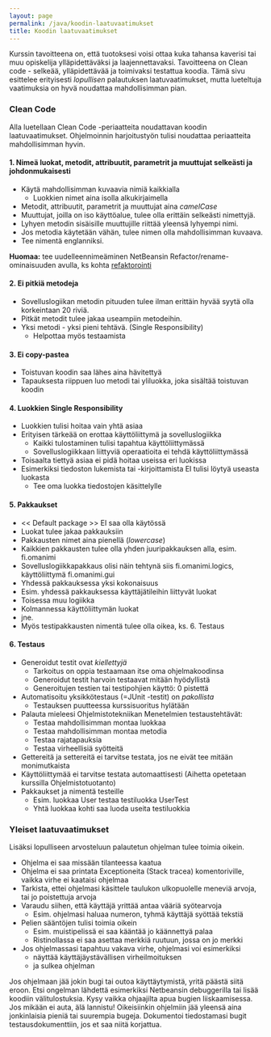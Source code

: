 ```yaml
---
layout: page
permalink: /java/koodin-laatuvaatimukset
title: Koodin laatuvaatimukset
---
```


Kurssin tavoitteena on, että tuotoksesi voisi ottaa kuka tahansa kaverisi tai muu opiskelija ylläpidettäväksi ja laajennettavaksi. Tavoitteena on Clean code - selkeää, ylläpidettävää ja toimivaksi testattua koodia. Tämä sivu esittelee erityisesti *lopullisen* palautuksen laatuvaatimukset, mutta lueteltuja vaatimuksia on hyvä noudattaa mahdollisimman pian.

### Clean Code

Alla luetellaan Clean Code -periaatteita noudattavan koodin laatuvaatimukset. Ohjelmoinnin harjoitustyön tulisi noudattaa periaatteita mahdollisimman hyvin.

#### 1. Nimeä luokat, metodit, attribuutit, parametrit ja  muuttujat selkeästi ja johdonmukaisesti
* Käytä mahdollisimman kuvaavia nimiä kaikkialla 
  * Luokkien nimet aina isolla alkukirjaimella
* Metodit, attribuutit, parametrit ja muuttujat aina _camelCase_
* Muuttujat, joilla on iso käyttöalue, tulee olla erittäin selkeästi nimettyjä. 
* Lyhyen metodin sisäisille muuttujille riittää yleensä lyhyempi nimi. 
* Jos metodia käytetään vähän, tulee nimen olla mahdollisimman kuvaava. 
* Tee nimentä englanniksi.

**Huomaa:** tee uudelleennimeäminen NetBeansin Refactor/rename-ominaisuuden avulla, ks kohta [refaktorointi](https://www.cs.helsinki.fi/node/61563)

####  2. Ei pitkiä metodeja
* Sovelluslogiikan metodin pituuden tulee ilman erittäin hyvää syytä olla korkeintaan 20 riviä.
* Pitkät metodit tulee jakaa useampiin metodeihin. 
* Yksi metodi - yksi pieni tehtävä. (Single Responsibility)
  * Helpottaa myös testaamista

#### 3. Ei copy-pastea

* Toistuvan koodin saa lähes aina hävitettyä
* Tapauksesta riippuen luo metodi tai yliluokka, joka sisältää toistuvan koodin

#### 4. Luokkien Single Responsibility

- Luokkien tulisi hoitaa vain yhtä asiaa
- Erityisen tärkeää on erottaa käyttöliittymä ja sovelluslogiikka
  - Kaikki tulostaminen tulisi tapahtua käyttöliittymässä
  - Sovelluslogiikkaan liittyviä operaatioita ei tehdä käyttöliittymässä
- Toisaalta tiettyä asiaa ei pidä hoitaa useissa eri luokissa
- Esimerkiksi tiedoston lukemista tai -kirjoittamista EI tulisi löytyä useasta luokasta
  - Tee oma luokka tiedostojen käsittelylle

#### 5. Pakkaukset

* << Default package >> EI saa olla käytössä
* Luokat tulee jakaa pakkauksiin
* Pakkausten nimet aina pienellä (_lowercase_)
* Kaikkien pakkausten tulee olla yhden juuripakkauksen alla, esim. fi.omanimi
 * Sovelluslogiikkapakkaus olisi näin tehtynä siis fi.omanimi.logics, käyttöliittymä fi.omanimi.gui
* Yhdessä pakkauksessa yksi kokonaisuus
 * Esim. yhdessä pakkauksessa käyttäjätileihin liittyvät luokat
 * Toisessa muu logiikka
 * Kolmannessa käyttöliittymän luokat
 * jne.
* Myös testipakkausten nimentä tulee olla oikea, ks. 6. Testaus

#### 6. Testaus
* Generoidut testit ovat *kiellettyjä*
  * Tarkoitus on oppia testaamaan itse oma ohjelmakoodinsa
  * Generoidut testit harvoin testaavat mitään hyödyllistä
  * Generoitujen testien tai testipohjien käyttö: 0 pistettä
* Automatisoitu yksikkötestaus (=JUnit -testit) on *pakollista*
  * Testauksen puutteessa kurssisuoritus hylätään
* Palauta mieleesi Ohjelmistotekniikan Menetelmien testaustehtävät:
  * Testaa mahdollisimman montaa luokkaa
  * Testaa mahdollisimman montaa metodia
  * Testaa rajatapauksia
  * Testaa virheellisiä syötteitä
* Gettereitä ja settereitä ei tarvitse testata, jos ne eivät tee mitään monimutkaista
* Käyttöliittymää ei tarvitse testata automaattisesti (Aihetta opetetaan kurssilla Ohjelmistotuotanto)
* Pakkaukset ja nimentä testeille
  * Esim. luokkaa User testaa testiluokka UserTest
  * Yhtä luokkaa kohti saa luoda useita testiluokkia

### Yleiset laatuvaatimukset

Lisäksi lopulliseen arvosteluun palautetun ohjelman tulee toimia oikein. 

* Ohjelma ei saa missään tilanteessa kaatua
* Ohjelma ei saa printata Exceptioneita (Stack tracea) komentoriville, vaikka virhe ei kaataisi ohjelmaa
* Tarkista, ettei ohjelmasi käsittele taulukon ulkopuolelle meneviä arvoja, tai jo poistettuja arvoja
* Varaudu siihen, että käyttäjä yrittää antaa vääriä syötearvoja
  * Esim. ohjelmasi haluaa numeron, tyhmä käyttäjä syöttää tekstiä
* Pelien sääntöjen tulisi toimia oikein
  * Esim. muistipelissä ei saa kääntää jo käännettyä palaa
  * Ristinollassa ei saa asettaa merkkiä ruutuun, jossa on jo merkki
* Jos ohjelmassasi tapahtuu vakava virhe, ohjelmasi voi esimerkiksi
  * näyttää käyttäjäystävällisen virheilmoituksen
  * ja sulkea ohjelman

Jos ohjelmaan jää jokin bugi tai outoa käyttäytymistä, yritä päästä siitä eroon. Etsi ongelman lähdettä esimerkiksi Netbeansin debuggerilla tai lisää koodiin välitulostuksia. Kysy vaikka ohjaajilta apua bugien liiskaamisessa. Jos mikään ei auta, älä lannistu! Oikeisiinkin ohjelmiin jää yleensä aina jonkinlaisia pieniä tai suurempia bugeja. Dokumentoi tiedostamasi bugit testausdokumenttiin, jos et saa niitä korjattua.
